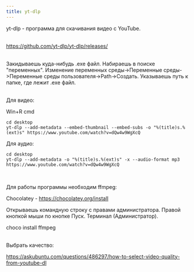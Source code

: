 ```yaml
---
title: yt-dlp
---
```


yt-dlp - программа для скачивания видео с YouTube.
<br><br>

<https://github.com/yt-dlp/yt-dlp/releases/>
<br><br>

Закидываешь куда-нибудь .exe файл. Набираешь в поиске "переменных". Изменение переменных среды->Переменные среды->Переменные среды пользователя->Path->Создать. Указываешь путь к папке, где лежит .exe файл.
<br><br>

Для видео:

Win+R cmd

```
cd desktop
yt-dlp --add-metadata --embed-thumbnail --embed-subs -o "%(title)s.%(ext)s" https://www.youtube.com/watch?v=dQw4w9WgXcQ
```

Для аудио:

```
cd desktop
yt-dlp --add-metadata -o "%(title)s.%(ext)s" -x --audio-format mp3 https://www.youtube.com/watch?v=dQw4w9WgXcQ
```
<br>

Для работы программы необходим ffmpeg:

Chocolatey - <https://chocolatey.org/install>

Открываешь командную строку с правами администратора. Правой кнопкой мыши по кнопке Пуск. Терминал (Администратор).

choco install ffmpeg
<br><br>

Выбрать качество:

<https://askubuntu.com/questions/486297/how-to-select-video-quality-from-youtube-dl>